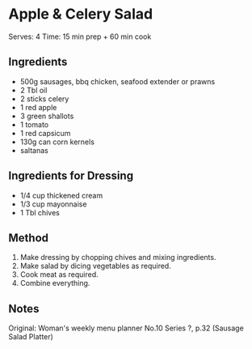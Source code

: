 # Apple & Celery Salad

Serves: 4
Time: 15 min prep + 60 min cook 

## Ingredients

* 500g sausages, bbq chicken, seafood extender or prawns
* 2 Tbl oil
* 2 sticks celery
* 1 red apple
* 3 green shallots
* 1 tomato
* 1 red capsicum
* 130g can corn kernels
* saltanas

## Ingredients for Dressing

* 1/4 cup thickened cream
* 1/3 cup mayonnaise
* 1 Tbl chives

## Method

1. Make dressing by chopping chives and mixing ingredients.
2. Make salad by dicing vegetables as required.
3. Cook meat as required.
4. Combine everything.

## Notes

Original: Woman's weekly menu planner No.10 Series ?, p.32 (Sausage Salad Platter)